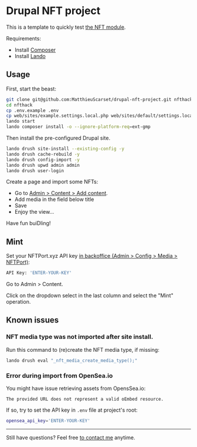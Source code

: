 # Drupal NFT project

This is a template to quickly test [the NFT module](https://drupal.org/project/nft).

Requirements:

- Install [Composer](https://getcomposer.org/download/)
- Install [Lando](https://lando.dev/download/)

## Usage

First, start the beast:

```bash
git clone git@github.com:MatthieuScarset/drupal-nft-project.git nfthack
cd nfthack
cp .env.example .env
cp web/sites/example.settings.local.php web/sites/default/settings.local.php
lando start
lando composer install -o --ignore-platform-req=ext-gmp
```

Then install the pre-configured Drupal site.

```bash
lando drush site-install --existing-config -y
lando drush cache-rebuild -y
lando drush config-import -y
lando drush upwd admin admin
lando drush user-login
```

Create a page and import some NFTs:

- Go to [Admin > Content > Add content](https://nfthack.lndo.site/node/add/page).
- Add media in the field below title
- Save
- Enjoy the view...

Have fun buiDling!

## Mint

Set your NFTPort.xyz API key
[in backoffice (Admin > Config > Media > NFTPort)](https://nfthack.lndo.site/admin/config/nft/nftport):

```bash
API Key: 'ENTER-YOUR-KEY'
```

Go to Admin > Content.

Click on the dropdown select in the last column and select the "Mint" operation.

## Known issues

### NFT media type was not imported after site install.

Run this command to (re)create the NFT media type, if missing:

```bash
lando drush eval "_nft_media_create_media_type();"
```

### Error during import from OpenSea.io

You might have issue retrieving assets from OpensSea.io:

`The provided URL does not represent a valid oEmbed resource.`

If so, try to set the API key in `.env` file at project's root:

```bash
opensea_api_key='ENTER-YOUR-KEY'
```

---

Still have questions? Feel free [to contact me](https://matthieuscarset.com) anytime.
